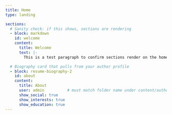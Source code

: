 ```yaml
---
title: Home
type: landing

sections:
  # Sanity check: if this shows, sections are rendering
  - block: markdown
    id: welcome
    content:
      title: Welcome
      text: |-
        This is a test paragraph to confirm sections render on the homepage.

  # Biography card that pulls from your author profile
  - block: resume-biography-2
    id: about
    content:
      title: About
      user: admin          # must match folder name under content/authors/
      show_social: true
      show_interests: true
      show_education: true
---
```







